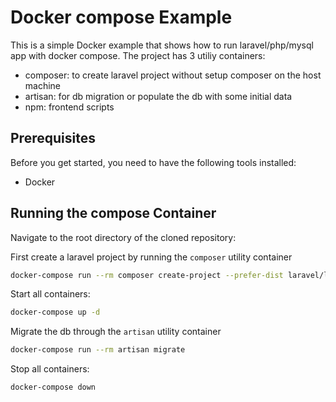 # Docker compose Example

This is a simple Docker example that shows how to run laravel/php/mysql app with docker compose.
The project has 3 utiliy containers:

- composer: to create laravel project without setup composer on the host machine
- artisan: for db migration or populate the db with some initial data
- npm: frontend scripts

## Prerequisites

Before you get started, you need to have the following tools installed:

- Docker

## Running the compose Container

Navigate to the root directory of the cloned repository:

First create a laravel project by running the `composer` utility container

```bash
docker-compose run --rm composer create-project --prefer-dist laravel/laravel .
```

Start all containers:

```bash
docker-compose up -d
```

Migrate the db through the `artisan` utility container

```bash
docker-compose run --rm artisan migrate
```

Stop all containers:

```bash
docker-compose down
```
